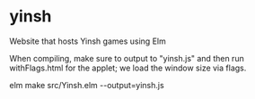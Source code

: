 # yinsh
Website that hosts Yinsh games using Elm

When compiling, make sure to output to "yinsh.js" and then run withFlags.html for the applet; we load the window size via flags.

elm make src/Yinsh.elm --output=yinsh.js

